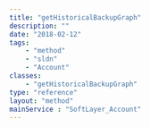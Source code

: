 ```yaml
---
title: "getHistoricalBackupGraph"
description: ""
date: "2018-02-12"
tags:
    - "method"
    - "sldn"
    - "Account"
classes:
    - "getHistoricalBackupGraph"
type: "reference"
layout: "method"
mainService : "SoftLayer_Account"
---
```

